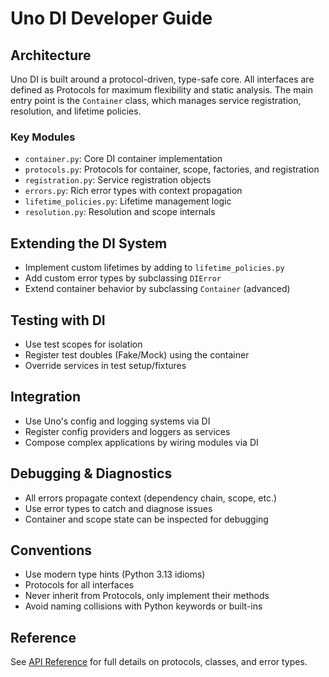 # Uno DI Developer Guide

## Architecture

Uno DI is built around a protocol-driven, type-safe core. All interfaces are defined as Protocols for maximum flexibility and static analysis. The main entry point is the `Container` class, which manages service registration, resolution, and lifetime policies.

### Key Modules

- `container.py`: Core DI container implementation
- `protocols.py`: Protocols for container, scope, factories, and registration
- `registration.py`: Service registration objects
- `errors.py`: Rich error types with context propagation
- `lifetime_policies.py`: Lifetime management logic
- `resolution.py`: Resolution and scope internals

## Extending the DI System

- Implement custom lifetimes by adding to `lifetime_policies.py`
- Add custom error types by subclassing `DIError`
- Extend container behavior by subclassing `Container` (advanced)

## Testing with DI

- Use test scopes for isolation
- Register test doubles (Fake/Mock) using the container
- Override services in test setup/fixtures

## Integration

- Use Uno's config and logging systems via DI
- Register config providers and loggers as services
- Compose complex applications by wiring modules via DI

## Debugging & Diagnostics

- All errors propagate context (dependency chain, scope, etc.)
- Use error types to catch and diagnose issues
- Container and scope state can be inspected for debugging

## Conventions

- Use modern type hints (Python 3.13 idioms)
- Protocols for all interfaces
- Never inherit from Protocols, only implement their methods
- Avoid naming collisions with Python keywords or built-ins

## Reference

See [API Reference](api_reference.md) for full details on protocols, classes, and error types.
